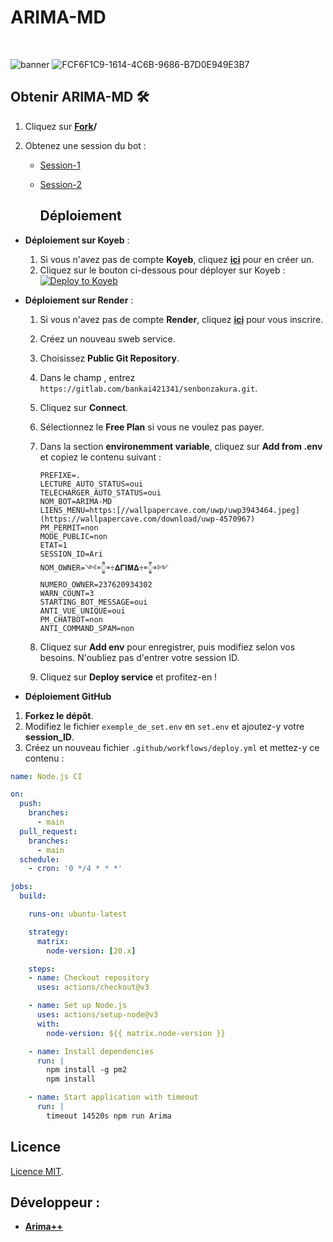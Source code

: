 <p align="center"><h1>ARIMA-MD</h1><br> </p>

![banner](Arima.jpg)
![FCF6F1C9-1614-4C6B-9686-B7D0E949E3B7](https://github.com/user-attachments/assets/c7abc40a-2974-43b0-9cca-565720ed74c9)



## Obtenir ARIMA-MD 🛠️

1. Cliquez sur **[Fork](https://github.com/MissAri1/ARIMA-MD)/** 

3. Obtenez une session du bot :  
   - [Session-1](https://Arscan.onrender.com)  
   - [Session-2](https://Arimascan-din3.onrender.com)


     ## Déploiement 


- **Déploiement sur Koyeb** :
  1. Si vous n'avez pas de compte **Koyeb**, cliquez [**ici**](https://dashboard.koyeb.com/signup) pour en créer un.
  2. Cliquez sur le bouton ci-dessous pour déployer sur Koyeb :<br>
     [![Deploy to Koyeb](https://www.koyeb.com/static/images/deploy/button.svg)](https://app.koyeb.com/deploy?name=arima-md&type=docker&image=docker.io%2Fluffy077%2Fzokouvf%3Alatest&env%5BPREFIXE%5D=.&env%5BLECTURE_AUTO_STATUS%5D=oui&env%5BTELECHARGER_AUTO_STATUS%5D=oui&env%5BNOM_BOT%5D=ARIMA-MD-MD&env%5BLIENS_MENU%5D=https://wallpapercave.com/download/uwp-4570967&env%5BPM_PERMIT%5D=non&env%5BMODE_PUBLIC%5D=oui&env%5BETAT%5D=1&env%5BSESSION_ID%5D=mettez+votre+session&env%5BNOM_OWNER%5D=Arima%2B%2B&env%5BNUMERO_OWNER%5D=2250565647864&env%5BWARN_COUNT%5D=3&env%5BSTARTING_BOT_MESSAGE%5D=oui&env%5BANTI_VUE_UNIQUE%5D=oui&env%5BPM_CHATBOT%5D=non&env%5BHEROKU%5D=non&env%5BDATABASE_URL%5D=mettez+une+database&env%5BANTI_COMMAND_SPAM%5D=non&ports=8000%3Bhttp%3B%2F)

- **Déploiement sur Render** :
  1. Si vous n'avez pas de compte **Render**, cliquez [**ici**](https://dashboard.render.com) pour vous inscrire.
  2. Créez un nouveau sweb service.  
  3. Choisissez **Public Git Repository**.  
  4. Dans le champ , entrez `https://gitlab.com/bankai421341/senbonzakura.git`.
  5. Cliquez sur **Connect**.  
  6. Sélectionnez le **Free Plan** si vous ne voulez pas payer.  
  7. Dans la section **environemment variable**, cliquez sur **Add from .env** et copiez le contenu suivant :

     ```env
     PREFIXE=.
     LECTURE_AUTO_STATUS=oui
     TELECHARGER_AUTO_STATUS=oui
     NOM_BOT=ARIMA-MD
     LIENS_MENU=https:[//wallpapercave.com/uwp/uwp3943464.jpeg](https://wallpapercave.com/download/uwp-4570967)
     PM_PERMIT=non
     MODE_PUBLIC=non
     ETAT=1
     SESSION_ID=Ari
     NOM_OWNER=༺𒋲♱𝚫𝚪𝚰𝚳𝚫♱𒋲༻ 
     NUMERO_OWNER=237620934302
     WARN_COUNT=3
     STARTING_BOT_MESSAGE=oui
     ANTI_VUE_UNIQUE=oui
     PM_CHATBOT=non
     ANTI_COMMAND_SPAM=non
     ```

  8. Cliquez sur **Add env** pour enregistrer, puis modifiez selon vos besoins. N'oubliez pas d'entrer votre session ID.  
  9. Cliquez sur **Deploy service** et profitez-en !


 - **Déploiement GitHub**

  1. **Forkez le dépôt**.
  2. Modifiez le fichier `exemple_de_set.env` en `set.env` et ajoutez-y votre **session_ID**.
  3. Créez un nouveau fichier `.github/workflows/deploy.yml` et mettez-y ce contenu :

```yml
name: Node.js CI

on:
  push:
    branches:
      - main
  pull_request:
    branches:
      - main
  schedule:
    - cron: '0 */4 * * *'

jobs:
  build:

    runs-on: ubuntu-latest

    strategy:
      matrix:
        node-version: [20.x]

    steps:
    - name: Checkout repository
      uses: actions/checkout@v3

    - name: Set up Node.js
      uses: actions/setup-node@v3
      with:
        node-version: ${{ matrix.node-version }}

    - name: Install dependencies
      run: |
        npm install -g pm2
        npm install

    - name: Start application with timeout
      run: |
        timeout 14520s npm run Arima

```


  

## Licence 

 [Licence MIT](https://opensource.org/licenses/MIT).



## Développeur :
- [**Arima++**](https://github.com/MissAri1/ARIMA-MD)
